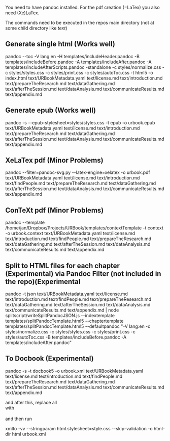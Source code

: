 You need to have pandoc installed. For the pdf creation (=LaTex) you also need (Xe)LaTex.

The commands need to be executed in the repos main directory (not at some child directory like *text*)


## Generate single html (Works well)

pandoc --toc -V lang:en -H templates/includeHeader.pandoc -B templates/includeBefore.pandoc -A templates/includeAfter.pandoc -A templates/includeAfterScripts.pandoc -standalone -c styles/normalize.css -c styles/styles.css -c styles/print.css -c styles/autoToc.css  -t html5 -o index.html text/URBookMetadata.yaml text/license.md text/introduction.md text/prepareTheResearch.md text/dataGathering.md text/afterTheSession.md text/dataAnalysis.md text/communicateResults.md text/appendix.md

## Generate epub (Works well)

pandoc -s --epub-stylesheet=styles/styles.css -t epub -o urbook.epub text/URBookMetadata.yaml text/license.md text/introduction.md  text/prepareTheResearch.md text/dataGathering.md text/afterTheSession.md text/dataAnalysis.md text/communicateResults.md text/appendix.md



## XeLaTex pdf (Minor Problems)

pandoc --filter=pandoc-svg.py --latex-engine=xelatex -o urbook.pdf text/URBookMetadata.yaml text/license.md text/introduction.md text/findPeople.md text/prepareTheResearch.md text/dataGathering.md text/afterTheSession.md text/dataAnalysis.md text/communicateResults.md text/appendix.md

## ConTeXt pdf (Minor Problems)
pandoc --template /home/jan/Dropbox/Projects/URBook/templates/contextTemplate -t context -o urbook.context text/URBookMetadata.yaml text/license.md text/introduction.md text/findPeople.md text/prepareTheResearch.md text/dataGathering.md text/afterTheSession.md text/dataAnalysis.md text/communicateResults.md text/appendix.md

## Split to HTML files for each chapter (Experimental) via Pandoc Filter (not included in the repo)(Experimental

pandoc -t json text/URBookMetadata.yaml text/license.md text/introduction.md text/findPeople.md text/prepareTheResearch.md text/dataGathering.md text/afterTheSession.md text/dataAnalysis.md text/communicateResults.md text/appendix.md | node splitscript/writeSplitPandocJSON.js --indextemplate templates/splitPandocTemplate.html5 --chaptertemplate templates/splitPandocTemplate.html5 --defaultpandoc "-V lang:en -c styles/normalize.css -c styles/styles.css -c styles/print.css -c styles/autoToc.css -B templates/includeBefore.pandoc -A templates/includeAfter.pandoc"

## To Docbook (Experimental)

pandoc -s -t docbook5 -o urbook.xml text/URBookMetadata.yaml text/license.md text/introduction.md text/findPeople.md text/prepareTheResearch.md text/dataGathering.md text/afterTheSession.md text/dataAnalysis.md text/communicateResults.md text/appendix.md

  and after this, replace all <br> with <br></br> and then run

 xmlto -vv --stringparam html.stylesheet=style.css --skip-validation -o html-dir html urbook.xml

